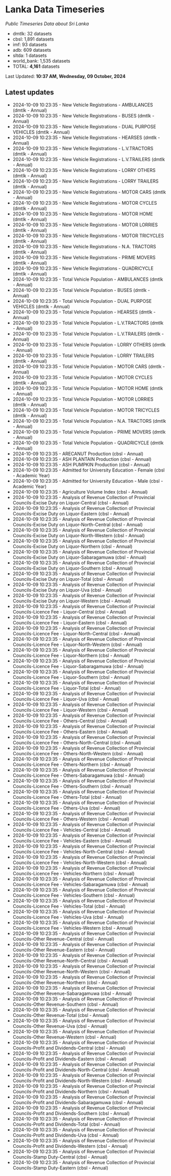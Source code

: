 # Lanka Data Timeseries
*Public Timeseries Data about Sri Lanka*

* dmtlk: 32 datasets
* cbsl: 1,891 datasets
* imf: 93 datasets
* adb: 609 datasets
* sltda: 1 datasets
* world_bank: 1,535 datasets
* TOTAL: **4,161** datasets

Last Updated: **10:37 AM, Wednesday, 09 October, 2024**

## Latest updates

* 2024-10-09 10:23:35 - New Vehicle Registrations - AMBULANCES (dmtlk - Annual)
* 2024-10-09 10:23:35 - New Vehicle Registrations - BUSES (dmtlk - Annual)
* 2024-10-09 10:23:35 - New Vehicle Registrations - DUAL PURPOSE VEHICLES (dmtlk - Annual)
* 2024-10-09 10:23:35 - New Vehicle Registrations - HEARSES (dmtlk - Annual)
* 2024-10-09 10:23:35 - New Vehicle Registrations - L.V.TRACTORS (dmtlk - Annual)
* 2024-10-09 10:23:35 - New Vehicle Registrations - L.V.TRAILERS (dmtlk - Annual)
* 2024-10-09 10:23:35 - New Vehicle Registrations - LORRY OTHERS (dmtlk - Annual)
* 2024-10-09 10:23:35 - New Vehicle Registrations - LORRY TRAILERS (dmtlk - Annual)
* 2024-10-09 10:23:35 - New Vehicle Registrations - MOTOR CARS (dmtlk - Annual)
* 2024-10-09 10:23:35 - New Vehicle Registrations - MOTOR CYCLES (dmtlk - Annual)
* 2024-10-09 10:23:35 - New Vehicle Registrations - MOTOR HOME (dmtlk - Annual)
* 2024-10-09 10:23:35 - New Vehicle Registrations - MOTOR LORRIES (dmtlk - Annual)
* 2024-10-09 10:23:35 - New Vehicle Registrations - MOTOR TRICYCLES (dmtlk - Annual)
* 2024-10-09 10:23:35 - New Vehicle Registrations - N.A. TRACTORS (dmtlk - Annual)
* 2024-10-09 10:23:35 - New Vehicle Registrations - PRIME MOVERS (dmtlk - Annual)
* 2024-10-09 10:23:35 - New Vehicle Registrations - QUADRICYCLE (dmtlk - Annual)
* 2024-10-09 10:23:35 - Total Vehicle Population - AMBULANCES (dmtlk - Annual)
* 2024-10-09 10:23:35 - Total Vehicle Population - BUSES (dmtlk - Annual)
* 2024-10-09 10:23:35 - Total Vehicle Population - DUAL PURPOSE VEHICLES (dmtlk - Annual)
* 2024-10-09 10:23:35 - Total Vehicle Population - HEARSES (dmtlk - Annual)
* 2024-10-09 10:23:35 - Total Vehicle Population - L.V.TRACTORS (dmtlk - Annual)
* 2024-10-09 10:23:35 - Total Vehicle Population - L.V.TRAILERS (dmtlk - Annual)
* 2024-10-09 10:23:35 - Total Vehicle Population - LORRY OTHERS (dmtlk - Annual)
* 2024-10-09 10:23:35 - Total Vehicle Population - LORRY TRAILERS (dmtlk - Annual)
* 2024-10-09 10:23:35 - Total Vehicle Population - MOTOR CARS (dmtlk - Annual)
* 2024-10-09 10:23:35 - Total Vehicle Population - MOTOR CYCLES (dmtlk - Annual)
* 2024-10-09 10:23:35 - Total Vehicle Population - MOTOR HOME (dmtlk - Annual)
* 2024-10-09 10:23:35 - Total Vehicle Population - MOTOR LORRIES (dmtlk - Annual)
* 2024-10-09 10:23:35 - Total Vehicle Population - MOTOR TRICYCLES (dmtlk - Annual)
* 2024-10-09 10:23:35 - Total Vehicle Population - N.A. TRACTORS (dmtlk - Annual)
* 2024-10-09 10:23:35 - Total Vehicle Population - PRIME MOVERS (dmtlk - Annual)
* 2024-10-09 10:23:35 - Total Vehicle Population - QUADRICYCLE (dmtlk - Annual)
* 2024-10-09 10:23:35 - ARECANUT Production (cbsl - Annual)
* 2024-10-09 10:23:35 - ASH PLANTAIN Production (cbsl - Annual)
* 2024-10-09 10:23:35 - ASH PUMPKIN Production (cbsl - Annual)
* 2024-10-09 10:23:35 - Admitted for University Education - Female (cbsl - Academic Year)
* 2024-10-09 10:23:35 - Admitted for University Education - Male (cbsl - Academic Year)
* 2024-10-09 10:23:35 - Agriculture Volume Index (cbsl - Annual)
* 2024-10-09 10:23:35 - Analysis of Revenue Collection of Provincial Councils-Excise Duty on Liquor-Central (cbsl - Annual)
* 2024-10-09 10:23:35 - Analysis of Revenue Collection of Provincial Councils-Excise Duty on Liquor-Eastern (cbsl - Annual)
* 2024-10-09 10:23:35 - Analysis of Revenue Collection of Provincial Councils-Excise Duty on Liquor-North-Central (cbsl - Annual)
* 2024-10-09 10:23:35 - Analysis of Revenue Collection of Provincial Councils-Excise Duty on Liquor-North-Western (cbsl - Annual)
* 2024-10-09 10:23:35 - Analysis of Revenue Collection of Provincial Councils-Excise Duty on Liquor-Northern (cbsl - Annual)
* 2024-10-09 10:23:35 - Analysis of Revenue Collection of Provincial Councils-Excise Duty on Liquor-Sabaragamuwa (cbsl - Annual)
* 2024-10-09 10:23:35 - Analysis of Revenue Collection of Provincial Councils-Excise Duty on Liquor-Southern (cbsl - Annual)
* 2024-10-09 10:23:35 - Analysis of Revenue Collection of Provincial Councils-Excise Duty on Liquor-Total (cbsl - Annual)
* 2024-10-09 10:23:35 - Analysis of Revenue Collection of Provincial Councils-Excise Duty on Liquor-Uva (cbsl - Annual)
* 2024-10-09 10:23:35 - Analysis of Revenue Collection of Provincial Councils-Excise Duty on Liquor-Western (cbsl - Annual)
* 2024-10-09 10:23:35 - Analysis of Revenue Collection of Provincial Councils-Licence Fee - Liquor-Central (cbsl - Annual)
* 2024-10-09 10:23:35 - Analysis of Revenue Collection of Provincial Councils-Licence Fee - Liquor-Eastern (cbsl - Annual)
* 2024-10-09 10:23:35 - Analysis of Revenue Collection of Provincial Councils-Licence Fee - Liquor-North-Central (cbsl - Annual)
* 2024-10-09 10:23:35 - Analysis of Revenue Collection of Provincial Councils-Licence Fee - Liquor-North-Western (cbsl - Annual)
* 2024-10-09 10:23:35 - Analysis of Revenue Collection of Provincial Councils-Licence Fee - Liquor-Northern (cbsl - Annual)
* 2024-10-09 10:23:35 - Analysis of Revenue Collection of Provincial Councils-Licence Fee - Liquor-Sabaragamuwa (cbsl - Annual)
* 2024-10-09 10:23:35 - Analysis of Revenue Collection of Provincial Councils-Licence Fee - Liquor-Southern (cbsl - Annual)
* 2024-10-09 10:23:35 - Analysis of Revenue Collection of Provincial Councils-Licence Fee - Liquor-Total (cbsl - Annual)
* 2024-10-09 10:23:35 - Analysis of Revenue Collection of Provincial Councils-Licence Fee - Liquor-Uva (cbsl - Annual)
* 2024-10-09 10:23:35 - Analysis of Revenue Collection of Provincial Councils-Licence Fee - Liquor-Western (cbsl - Annual)
* 2024-10-09 10:23:35 - Analysis of Revenue Collection of Provincial Councils-Licence Fee - Others-Central (cbsl - Annual)
* 2024-10-09 10:23:35 - Analysis of Revenue Collection of Provincial Councils-Licence Fee - Others-Eastern (cbsl - Annual)
* 2024-10-09 10:23:35 - Analysis of Revenue Collection of Provincial Councils-Licence Fee - Others-North-Central (cbsl - Annual)
* 2024-10-09 10:23:35 - Analysis of Revenue Collection of Provincial Councils-Licence Fee - Others-North-Western (cbsl - Annual)
* 2024-10-09 10:23:35 - Analysis of Revenue Collection of Provincial Councils-Licence Fee - Others-Northern (cbsl - Annual)
* 2024-10-09 10:23:35 - Analysis of Revenue Collection of Provincial Councils-Licence Fee - Others-Sabaragamuwa (cbsl - Annual)
* 2024-10-09 10:23:35 - Analysis of Revenue Collection of Provincial Councils-Licence Fee - Others-Southern (cbsl - Annual)
* 2024-10-09 10:23:35 - Analysis of Revenue Collection of Provincial Councils-Licence Fee - Others-Total (cbsl - Annual)
* 2024-10-09 10:23:35 - Analysis of Revenue Collection of Provincial Councils-Licence Fee - Others-Uva (cbsl - Annual)
* 2024-10-09 10:23:35 - Analysis of Revenue Collection of Provincial Councils-Licence Fee - Others-Western (cbsl - Annual)
* 2024-10-09 10:23:35 - Analysis of Revenue Collection of Provincial Councils-Licence Fee - Vehicles-Central (cbsl - Annual)
* 2024-10-09 10:23:35 - Analysis of Revenue Collection of Provincial Councils-Licence Fee - Vehicles-Eastern (cbsl - Annual)
* 2024-10-09 10:23:35 - Analysis of Revenue Collection of Provincial Councils-Licence Fee - Vehicles-North-Central (cbsl - Annual)
* 2024-10-09 10:23:35 - Analysis of Revenue Collection of Provincial Councils-Licence Fee - Vehicles-North-Western (cbsl - Annual)
* 2024-10-09 10:23:35 - Analysis of Revenue Collection of Provincial Councils-Licence Fee - Vehicles-Northern (cbsl - Annual)
* 2024-10-09 10:23:35 - Analysis of Revenue Collection of Provincial Councils-Licence Fee - Vehicles-Sabaragamuwa (cbsl - Annual)
* 2024-10-09 10:23:35 - Analysis of Revenue Collection of Provincial Councils-Licence Fee - Vehicles-Southern (cbsl - Annual)
* 2024-10-09 10:23:35 - Analysis of Revenue Collection of Provincial Councils-Licence Fee - Vehicles-Total (cbsl - Annual)
* 2024-10-09 10:23:35 - Analysis of Revenue Collection of Provincial Councils-Licence Fee - Vehicles-Uva (cbsl - Annual)
* 2024-10-09 10:23:35 - Analysis of Revenue Collection of Provincial Councils-Licence Fee - Vehicles-Western (cbsl - Annual)
* 2024-10-09 10:23:35 - Analysis of Revenue Collection of Provincial Councils-Other Revenue-Central (cbsl - Annual)
* 2024-10-09 10:23:35 - Analysis of Revenue Collection of Provincial Councils-Other Revenue-Eastern (cbsl - Annual)
* 2024-10-09 10:23:35 - Analysis of Revenue Collection of Provincial Councils-Other Revenue-North-Central (cbsl - Annual)
* 2024-10-09 10:23:35 - Analysis of Revenue Collection of Provincial Councils-Other Revenue-North-Western (cbsl - Annual)
* 2024-10-09 10:23:35 - Analysis of Revenue Collection of Provincial Councils-Other Revenue-Northern (cbsl - Annual)
* 2024-10-09 10:23:35 - Analysis of Revenue Collection of Provincial Councils-Other Revenue-Sabaragamuwa (cbsl - Annual)
* 2024-10-09 10:23:35 - Analysis of Revenue Collection of Provincial Councils-Other Revenue-Southern (cbsl - Annual)
* 2024-10-09 10:23:35 - Analysis of Revenue Collection of Provincial Councils-Other Revenue-Total (cbsl - Annual)
* 2024-10-09 10:23:35 - Analysis of Revenue Collection of Provincial Councils-Other Revenue-Uva (cbsl - Annual)
* 2024-10-09 10:23:35 - Analysis of Revenue Collection of Provincial Councils-Other Revenue-Western (cbsl - Annual)
* 2024-10-09 10:23:35 - Analysis of Revenue Collection of Provincial Councils-Profit and Dividends-Central (cbsl - Annual)
* 2024-10-09 10:23:35 - Analysis of Revenue Collection of Provincial Councils-Profit and Dividends-Eastern (cbsl - Annual)
* 2024-10-09 10:23:35 - Analysis of Revenue Collection of Provincial Councils-Profit and Dividends-North-Central (cbsl - Annual)
* 2024-10-09 10:23:35 - Analysis of Revenue Collection of Provincial Councils-Profit and Dividends-North-Western (cbsl - Annual)
* 2024-10-09 10:23:35 - Analysis of Revenue Collection of Provincial Councils-Profit and Dividends-Northern (cbsl - Annual)
* 2024-10-09 10:23:35 - Analysis of Revenue Collection of Provincial Councils-Profit and Dividends-Sabaragamuwa (cbsl - Annual)
* 2024-10-09 10:23:35 - Analysis of Revenue Collection of Provincial Councils-Profit and Dividends-Southern (cbsl - Annual)
* 2024-10-09 10:23:35 - Analysis of Revenue Collection of Provincial Councils-Profit and Dividends-Total (cbsl - Annual)
* 2024-10-09 10:23:35 - Analysis of Revenue Collection of Provincial Councils-Profit and Dividends-Uva (cbsl - Annual)
* 2024-10-09 10:23:35 - Analysis of Revenue Collection of Provincial Councils-Profit and Dividends-Western (cbsl - Annual)
* 2024-10-09 10:23:35 - Analysis of Revenue Collection of Provincial Councils-Stamp Duty-Central (cbsl - Annual)
* 2024-10-09 10:23:35 - Analysis of Revenue Collection of Provincial Councils-Stamp Duty-Eastern (cbsl - Annual)
